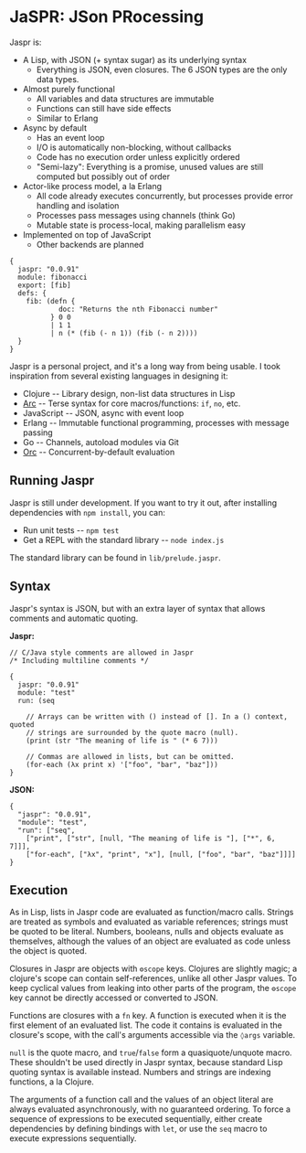 
 JaSPR: JSon PRocessing
========================

Jaspr is:

* A Lisp, with JSON (+ syntax sugar) as its underlying syntax
  * Everything is JSON, even closures. The 6 JSON types are the only data types.
* Almost purely functional
  * All variables and data structures are immutable
  * Functions can still have side effects
  * Similar to Erlang
* Async by default
  * Has an event loop
  * I/O is automatically non-blocking, without callbacks
  * Code has no execution order unless explicitly ordered
  * "Semi-lazy": Everything is a promise, unused values are still computed but possibly out of order
* Actor-like process model, a la Erlang
  * All code already executes concurrently, but processes provide error handling and isolation
  * Processes pass messages using channels (think Go)
  * Mutable state is process-local, making parallelism easy
* Implemented on top of JavaScript
  * Other backends are planned

```jaspr
{
  jaspr: "0.0.91"
  module: fibonacci
  export: [fib]
  defs: {
    fib: (defn {
            doc: "Returns the nth Fibonacci number"
          } 0 0
          | 1 1
          | n (* (fib (- n 1)) (fib (- n 2))))
  }
}
```

Jaspr is a personal project, and it's a long way from being usable. I took
inspiration from several existing languages in designing it:

* Clojure -- Library design, non-list data structures in Lisp
* [Arc][arc] -- Terse syntax for core macros/functions: `if`, `no`, etc.
* JavaScript -- JSON, async with event loop
* Erlang -- Immutable functional programming, processes with message passing
* Go -- Channels, autoload modules via Git
* [Orc][orc] -- Concurrent-by-default evaluation

[arc]: http://www.paulgraham.com/arc.html
[orc]: http://orc.csres.utexas.edu/

## Running Jaspr

Jaspr is still under development. If you want to try it out, after installing
dependencies with `npm install`, you can:

* Run unit tests -- `npm test`
* Get a REPL with the standard library -- `node index.js`

The standard library can be found in `lib/prelude.jaspr`.

## Syntax

Jaspr's syntax is JSON, but with an extra layer of syntax that allows comments
and automatic quoting. 

**Jaspr:**

    // C/Java style comments are allowed in Jaspr
    /* Including multiline comments */

    {
      jaspr: "0.0.91"
      module: "test"
      run: (seq

        // Arrays can be written with () instead of []. In a () context, quoted
        // strings are surrounded by the quote macro (null).
        (print (str "The meaning of life is " (* 6 7)))

        // Commas are allowed in lists, but can be omitted.
        (for-each (λx print x) '["foo", "bar", "baz"]))
    }

**JSON:**

    {
      "jaspr": "0.0.91",
      "module": "test",
      "run": ["seq",
        ["print", ["str", [null, "The meaning of life is "], ["*", 6, 7]]],
        ["for-each", ["λx", "print", "x"], [null, ["foo", "bar", "baz"]]]]
    }

## Execution

As in Lisp, lists in Jaspr code are evaluated as function/macro calls. Strings
are treated as symbols and evaluated as variable references; strings must be
quoted to be literal. Numbers, booleans, nulls and objects evaluate as
themselves, although the values of an object are evaluated as code unless the
object is quoted.

Closures in Jaspr are objects with `⚙scope` keys. Clojures are slightly magic;
a clojure's scope can contain self-references, unlike all other Jaspr values.
To keep cyclical values from leaking into other parts of the program, the
`⚙scope` key cannot be directly accessed or converted to JSON.

Functions are closures with a `fn` key. A function is executed when it is the
first element of an evaluated list. The code it contains is evaluated in the
closure's scope, with the call's arguments accessible via the `◊args` variable.

`null` is the quote macro, and `true`/`false` form a quasiquote/unquote macro.
These shouldn't be used directly in Jaspr syntax, because standard Lisp quoting
syntax is available instead. Numbers and strings are indexing functions, a la
Clojure.

The arguments of a function call and the values of an object literal are always
evaluated asynchronously, with no guaranteed ordering. To force a sequence of
expressions to be executed sequentially, either create dependencies by defining
bindings with `let`, or use the `seq` macro to execute expressions sequentially.
